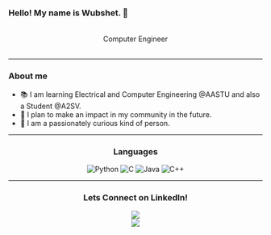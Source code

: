 ### Hello! My name is Wubshet. 👋  
<br>
<div align="center">Computer Engineer</div>
<br>

---
### About me
* 📚️ I am learning Electrical and Computer Engineering @AASTU and also a Student @A2SV.
* 🎯 I plan to make an impact in my community in the future.
* 💯️ I am a passionately curious kind of person.

<div align="center">

---
### Languages

![Python](https://img.shields.io/badge/-Python-000?&logo=Python)
![C](https://img.shields.io/badge/-C-000?&logo=C)
![Java](https://img.shields.io/badge/-Java-000?&logo=Java&logoColor=007396)
![C++](https://img.shields.io/badge/-C++-000?&logo=c%2b%2b&logoColor=00599C)

---
<h3> Lets Connect on LinkedIn! </h3>
<a href="https://www.linkedin.com/in/wubshet-zeleke-1a6aa71a8/">
  <img src="https://img.shields.io/badge/LinkedIn-0077B5?style=Plastic&logo=linkedin&logoColor=silver" />
</a>  

<br>

<div align="center" >
  <a  href="https://github.com/wubeZ">
    <img align="center" src="https://github-readme-stats.vercel.app/api?username=wubeZ&theme=blue-green" />
  </a>
</div> 
  <br>

